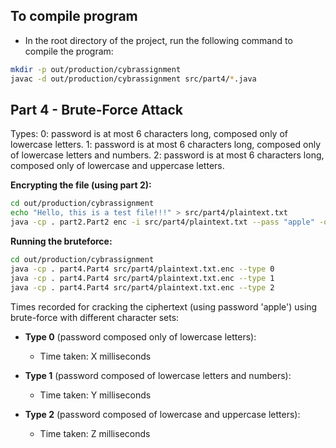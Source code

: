 ## To compile program

- In the root directory of the project, run the following command to compile the program:

```bash
mkdir -p out/production/cybrassignment
javac -d out/production/cybrassignment src/part4/*.java
```

## Part 4 - Brute-Force Attack

Types:
0: password is at most 6 characters long, composed only of lowercase letters.
1: password is at most 6 characters long, composed only of lowercase letters and numbers.
2: password is at most 6 characters long, composed only of lowercase and uppercase letters.

**Encrypting the file (using part 2):**
```bash
cd out/production/cybrassignment
echo "Hello, this is a test file!!!" > src/part4/plaintext.txt
java -cp . part2.Part2 enc -i src/part4/plaintext.txt --pass "apple" -o src/part4/plaintext.txt.enc
```

**Running the bruteforce:**
```bash
cd out/production/cybrassignment
java -cp . part4.Part4 src/part4/plaintext.txt.enc --type 0
java -cp . part4.Part4 src/part4/plaintext.txt.enc --type 1
java -cp . part4.Part4 src/part4/plaintext.txt.enc --type 2
```

Times recorded for cracking the ciphertext (using password 'apple') using brute-force with different character sets:

- **Type 0** (password composed only of lowercase letters):
    - Time taken: X milliseconds

- **Type 1** (password composed of lowercase letters and numbers):
    - Time taken: Y milliseconds

- **Type 2** (password composed of lowercase and uppercase letters):
    - Time taken: Z milliseconds
